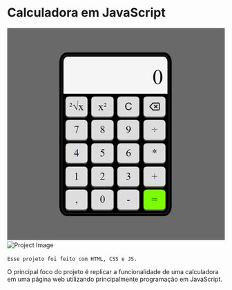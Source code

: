 # Calculadora em JavaScript

[![Project Image](imgs/project.png)](https://web-calculator-js.herokuapp.com)
<img src="/Brian-Luca/Calculadora/raw/master/imgs/project.png" alt="Project Image" style="max-width:100%;" width="200px" heigth="200px">

`Esse projeto foi feito com HTML, CSS e JS.`

O principal foco do projeto é replicar a funcionalidade de uma calculadora em uma página web utilizando principalmente programação em JavaScript.